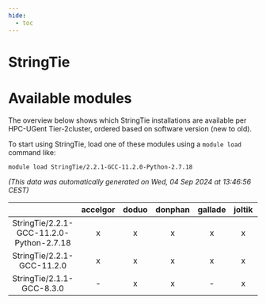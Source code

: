 ```yaml
---
hide:
  - toc
---
```


StringTie
=========

# Available modules


The overview below shows which StringTie installations are available per HPC-UGent Tier-2cluster, ordered based on software version (new to old).

To start using StringTie, load one of these modules using a `module load` command like:

```shell
module load StringTie/2.2.1-GCC-11.2.0-Python-2.7.18
```

*(This data was automatically generated on Wed, 04 Sep 2024 at 13:46:56 CEST)*  

| |accelgor|doduo|donphan|gallade|joltik|shinx|skitty|
| :---: | :---: | :---: | :---: | :---: | :---: | :---: | :---: |
|StringTie/2.2.1-GCC-11.2.0-Python-2.7.18|x|x|x|x|x|-|x|
|StringTie/2.2.1-GCC-11.2.0|x|x|x|x|x|-|x|
|StringTie/2.1.1-GCC-8.3.0|-|x|x|-|x|-|-|
